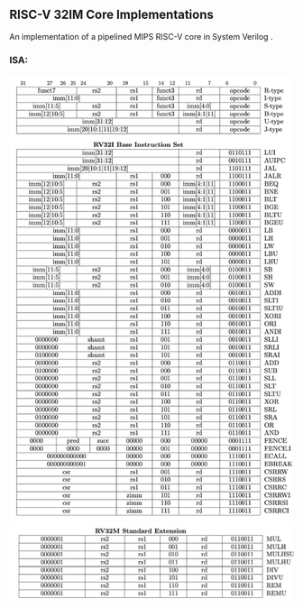 ## RISC-V 32IM Core Implementations

An implementation of a pipelined MIPS RISC-V core in System Verilog . 

### ISA:
![alt text](./imgs/risc-v-isa1.png)
![alt text](./imgs/risc-v-isa2.png)
